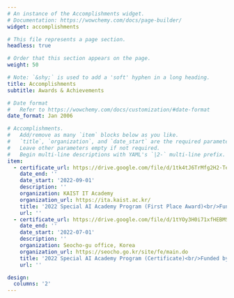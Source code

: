 ```yaml
---
# An instance of the Accomplishments widget.
# Documentation: https://wowchemy.com/docs/page-builder/
widget: accomplishments

# This file represents a page section.
headless: true

# Order that this section appears on the page.
weight: 50

# Note: `&shy;` is used to add a 'soft' hyphen in a long heading.
title: Accomplishments
subtitle: Awards & Achievements

# Date format
#   Refer to https://wowchemy.com/docs/customization/#date-format
date_format: Jan 2006

# Accomplishments.
#   Add/remove as many `item` blocks below as you like.
#   `title`, `organization`, and `date_start` are the required parameters.
#   Leave other parameters empty if not required.
#   Begin multi-line descriptions with YAML's `|2-` multi-line prefix.
item:
  - certificate_url: https://drive.google.com/file/d/1tk4tJ6TrMfg2H2-Te_5eNaNGxSxxwCUW/view?usp=sharing
    date_end: ''
    date_start: '2022-09-01'
    description: ''
    organization: KAIST IT Academy
    organization_url: https://ita.kaist.ac.kr/
    title: '2022 Special AI Academy Program (First Place Award)<br/>Funded by: Seocho-gu office & KAIST'
    url: ''
  - certificate_url: https://drive.google.com/file/d/1tYOy3H0i71xfHEBMS9sc_tUsaWJcrvWk/view?usp=sharing
    date_end: ''
    date_start: '2022-07-01'
    description: ''
    organization: Seocho-gu office, Korea
    organization_url: https://seocho.go.kr/site/fe/main.do
    title: '2022 Special AI Academy Program (Certificate)<br/>Funded by: Seocho-gu office & KAIST'
    url: ''

design:
  columns: '2'
---
```

